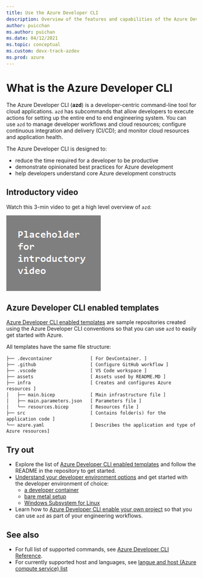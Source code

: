 ```yaml
---
title: Use the Azure Developer CLI
description: Overview of the features and capabilities of the Azure Developer CLI that helps developers be more productive when building and deploying applications to Azure.
author: puicchan
ms.author: puichan
ms.date: 04/12/2021
ms.topic: conceptual
ms.custom: devx-track-azdev
ms.prod: azure
---
```

# What is the Azure Developer CLI

The Azure Developer CLI (**azd**) is a developer-centric command-line tool for cloud applications. `azd` has subcommands that allow developers to execute actions for setting up the entire end to end engineering system. You can use `azd` to manage developer workflows and cloud resources; configure continuous integration and delivery (CI/CD); and monitor cloud resources and application health.

The Azure Developer CLI is designed to:
- reduce the time required for a developer to be productive
- demonstrate opinionated best practices for Azure development
- help developers understand core Azure development constructs

## Introductory video

Watch this 3-min video to get a high level overview of `azd`:

!["Introductory video"](media/azure-dev-cli-overview/video.png)

## Azure Developer CLI enabled templates
[Azure Developer CLI enabled templates](azure-dev-cli-templates.md) are sample repositories created using the Azure Developer CLI conventions so that you can use `azd` to easily get started with Azure. 

All templates have the same file structure:

```
├── .devcontainer              [ For DevContainer. ]
├── .github                    [ Configure GitHub workflow ]
├── .vscode                    [ VS Code workspace ]
├── assets                     [ Assets used by README.MD ]
├── infra                      [ Creates and configures Azure resources ]
│   ├── main.bicep             [ Main infrastructure file ]
│   ├── main.parameters.json   [ Parameters file ]
│   └── resources.bicep        [ Resources file ]
├── src                        [ Contains folder(s) for the application code ]
└── azure.yaml                 [ Describes the application and type of Azure resources]
```

## Try out

* Explore the list of [Azure Developer CLI enabled templates](azure-dev-cli-templates.md) and follow the README in the repository to get started.
* [Understand your developer environment options](get-started.md) and get started with the developer environment of choice: 
    * [a developer container](get-started-devcontainer.md)
    * [bare metal setup](get-started-bare-metal.md)
    * [Windows Subsystem for Linux](get-started-with-wsl.md)
* Learn how to [Azure Developer CLI enable your own project](how-to-devify-a-project.md) so that you can use `azd` as part of your engineering workflows.

## See also

- For full list of supported commands, see [Azure Developer CLI Reference](https://github.com/Azure/azure-dev-pr/wiki/Azure-Developer-CLI-Overview).
- For currently supported host and languages, see [langue and host (Azure compute service) list](azure-dev-cli-lang-and-service-list.md)

